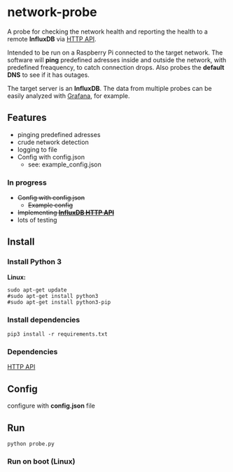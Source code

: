 # network-probe

A probe for checking the network health and reporting the health to a remote **InfluxDB** via [HTTP API](https://github.com/influxdata/influxdb-python).

Intended to be run on a Raspberry Pi connected to the target network. The software will **ping** predefined adresses inside and outside the network, with predefined freaquency, to catch connection drops. Also probes the **default DNS** to see if it has outages.

The target server is an **InfluxDB**. The data from multiple probes can be easily analyzed with [Grafana](https://grafana.com/), for example.

## Features ##

- pinging predefined adresses
- crude network detection
- logging to file
- Config with config.json
  - see: example_config.json

### In progress ###

- ~~Config with config.json~~
  - ~~Example config~~
- ~~Implementing **[InfluxDB HTTP API](https://github.com/influxdata/influxdb-python)**~~
- lots of testing

## Install ##

### Install Python 3 ###

**Linux:**
```
sudo apt-get update
#sudo apt-get install python3
#sudo apt-get install python3-pip
```

### Install dependencies ###

```
pip3 install -r requirements.txt
```

### Dependencies ###

[HTTP API](https://github.com/influxdata/influxdb-python)

## Config ##

configure with **config.json** file

## Run ##

```
python probe.py
```

### Run on boot (Linux) ###

